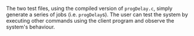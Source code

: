 The two test files, using the compiled version of `progDelay.c`, simply generate a series of jobs (i.e. `progDelay`s). The user can test the system by executing other commands using the client program and observe the system's behaviour.